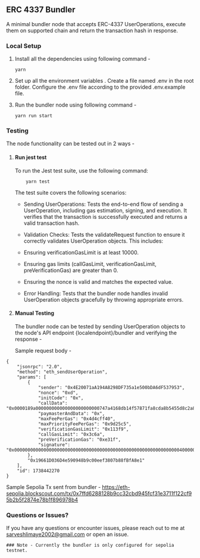 ## ERC 4337 Bundler

A minimal bundler node that accepts ERC-4337 UserOperations, execute them on supported chain and return the transaction hash in response.

### Local Setup

1. Install all the dependencies using following command -

   ```
   yarn
   ```

2. Set up all the environment variables . Create a file named .env in the root folder. Configure the .env file according to the provided .env.example file.

3. Run the bundler node using following command -

   ```
   yarn run start
   ```

### Testing

The node functionality can be tested out in 2 ways -

1.  #### Run jest test

    To run the Jest test suite, use the following command:

            yarn test

    The test suite covers the following scenarios:

    - Sending UserOperations:
      Tests the end-to-end flow of sending a UserOperation, including gas estimation, signing, and execution. It verifies that the transaction is successfully executed and returns a valid transaction hash.

    - Validation Checks:
      Tests the validateRequest function to ensure it correctly validates UserOperation objects. This includes:

    - Ensuring verificationGasLimit is at least 10000.
    - Ensuring gas limits (callGasLimit, verificationGasLimit, preVerificationGas) are greater than 0.
    - Ensuring the nonce is valid and matches the expected value.

    - Error Handling:
      Tests that the bundler node handles invalid UserOperation objects gracefully by throwing appropriate errors.

2.  #### Manual Testing

    The bundler node can be tested by sending UserOperation objects to the node's API endpoint {localendpoint}/bundler and verifying the response -

    Sample request body -

```
{
    "jsonrpc": "2.0",
    "method": "eth_sendUserOperation",
    "params": [
        {
            "sender": "0x4E20071aA194A8298DF735a1e500bDA6dF537953",
            "nonce": "0xd",
            "initCode": "0x",
            "callData": "0x0000189a000000000000000000000000747a4168db14f57871fa8cda8b5455d8c2a8e90a000000000000000000000000000000000000000000000000016345785d8a000000000000000000000000000000000000000000000000000000000000000000600000000000000000000000000000000000000000000000000000000000000000",
            "paymasterAndData": "0x",
            "maxFeePerGas": "0x4d4cff40",
            "maxPriorityFeePerGas": "0x9d25c5",
            "verificationGasLimit": "0x113f9",
            "callGasLimit": "0x3c6a",
            "preVerificationGas": "0xe31f",
            "signature": "0x00000000000000000000000000000000000000000000000000000000000000400000000000000000000000000000001c5b32f37f5bea87bdd5374eb2ac54ea8e00000000000000000000000000000000000000000000000000000000000000417892471c91ba9e6c77335641ce63fb15e15decb0f2b3feb3c9bee18e786321fb7b333a448939a8d244c947e24a02416ea3787fae3238a658db68e41671d10e561c00000000000000000000000000000000000000000000000000000000000000"
        },
        "0x19661D036D4e590948b9c00eef3807b88fBfA8e1"
    ],
    "id": 1738442270
}

```

Sample Sepolia Tx sent from bundler - https://eth-sepolia.blockscout.com/tx/0x7ffd6288128b9cc32cbd945fcf31e3711f122cf95b2b5f2874e78b1f896978b4

### Questions or Issues?

If you have any questions or encounter issues, please reach out to me at sarveshlimaye2002@gmail.com or open an issue.

```
### Note - Currently the bundler is only configured for sepolia testnet.
```
